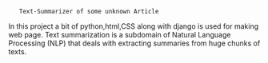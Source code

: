 

       Text-Summarizer of some unknown Article

In this project a bit of python,html,CSS along with django is used for making web page. Text summarization is a subdomain of Natural Language Processing (NLP) that deals with extracting summaries from huge chunks of texts.
